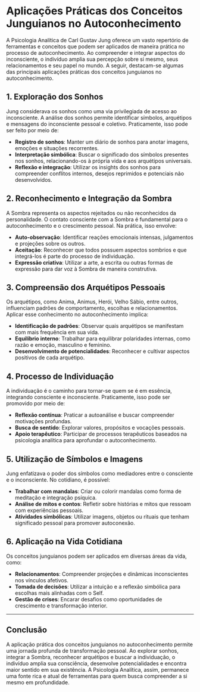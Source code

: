 
# Aplicações Práticas dos Conceitos Junguianos no Autoconhecimento

A Psicologia Analítica de Carl Gustav Jung oferece um vasto repertório de ferramentas e conceitos que podem ser aplicados de maneira prática no processo de autoconhecimento. Ao compreender e integrar aspectos do inconsciente, o indivíduo amplia sua percepção sobre si mesmo, seus relacionamentos e seu papel no mundo. A seguir, destacam-se algumas das principais aplicações práticas dos conceitos junguianos no autoconhecimento.

## 1. Exploração dos Sonhos

Jung considerava os sonhos como uma via privilegiada de acesso ao inconsciente. A análise dos sonhos permite identificar símbolos, arquétipos e mensagens do inconsciente pessoal e coletivo. Praticamente, isso pode ser feito por meio de:

- **Registro de sonhos**: Manter um diário de sonhos para anotar imagens, emoções e situações recorrentes.
- **Interpretação simbólica**: Buscar o significado dos símbolos presentes nos sonhos, relacionando-os à própria vida e aos arquétipos universais.
- **Reflexão e integração**: Utilizar os insights dos sonhos para compreender conflitos internos, desejos reprimidos e potenciais não desenvolvidos.

## 2. Reconhecimento e Integração da Sombra

A Sombra representa os aspectos rejeitados ou não reconhecidos da personalidade. O contato consciente com a Sombra é fundamental para o autoconhecimento e o crescimento pessoal. Na prática, isso envolve:

- **Auto-observação**: Identificar reações emocionais intensas, julgamentos e projeções sobre os outros.
- **Aceitação**: Reconhecer que todos possuem aspectos sombrios e que integrá-los é parte do processo de individuação.
- **Expressão criativa**: Utilizar a arte, a escrita ou outras formas de expressão para dar voz à Sombra de maneira construtiva.

## 3. Compreensão dos Arquétipos Pessoais

Os arquétipos, como Anima, Animus, Herói, Velho Sábio, entre outros, influenciam padrões de comportamento, escolhas e relacionamentos. Aplicar esse conhecimento no autoconhecimento implica:

- **Identificação de padrões**: Observar quais arquétipos se manifestam com mais frequência em sua vida.
- **Equilíbrio interno**: Trabalhar para equilibrar polaridades internas, como razão e emoção, masculino e feminino.
- **Desenvolvimento de potencialidades**: Reconhecer e cultivar aspectos positivos de cada arquétipo.

## 4. Processo de Individuação

A individuação é o caminho para tornar-se quem se é em essência, integrando consciente e inconsciente. Praticamente, isso pode ser promovido por meio de:

- **Reflexão contínua**: Praticar a autoanálise e buscar compreender motivações profundas.
- **Busca de sentido**: Explorar valores, propósitos e vocações pessoais.
- **Apoio terapêutico**: Participar de processos terapêuticos baseados na psicologia analítica para aprofundar o autoconhecimento.

## 5. Utilização de Símbolos e Imagens

Jung enfatizava o poder dos símbolos como mediadores entre o consciente e o inconsciente. No cotidiano, é possível:

- **Trabalhar com mandalas**: Criar ou colorir mandalas como forma de meditação e integração psíquica.
- **Análise de mitos e contos**: Refletir sobre histórias e mitos que ressoam com experiências pessoais.
- **Atividades simbólicas**: Utilizar imagens, objetos ou rituais que tenham significado pessoal para promover autoconexão.

## 6. Aplicação na Vida Cotidiana

Os conceitos junguianos podem ser aplicados em diversas áreas da vida, como:

- **Relacionamentos**: Compreender projeções e dinâmicas inconscientes nos vínculos afetivos.
- **Tomada de decisões**: Utilizar a intuição e a reflexão simbólica para escolhas mais alinhadas com o Self.
- **Gestão de crises**: Encarar desafios como oportunidades de crescimento e transformação interior.

---

## Conclusão

A aplicação prática dos conceitos junguianos no autoconhecimento permite uma jornada profunda de transformação pessoal. Ao explorar sonhos, integrar a Sombra, reconhecer arquétipos e buscar a individuação, o indivíduo amplia sua consciência, desenvolve potencialidades e encontra maior sentido em sua existência. A Psicologia Analítica, assim, permanece uma fonte rica e atual de ferramentas para quem busca compreender a si mesmo em profundidade.
```
